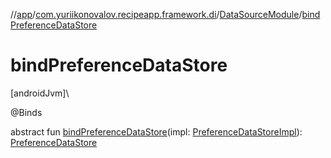 //[app](../../../index.md)/[com.yuriikonovalov.recipeapp.framework.di](../index.md)/[DataSourceModule](index.md)/[bindPreferenceDataStore](bind-preference-data-store.md)

# bindPreferenceDataStore

[androidJvm]\

@Binds

abstract fun [bindPreferenceDataStore](bind-preference-data-store.md)(impl: [PreferenceDataStoreImpl](../../com.yuriikonovalov.recipeapp.framework.data.local.preferences/-preference-data-store-impl/index.md)): [PreferenceDataStore](../../com.yuriikonovalov.recipeapp.data.local/-preference-data-store/index.md)
